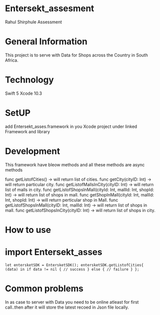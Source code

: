 # Entersekt_assesment
Rahul Shirphule Assessment


# General Information

This project is to serve with Data for Shops across the Country in South Africa.


# Technology 

Swift 5
Xcode 10.3

# SetUP

add Entersekt_asses.framework in you Xcode project under linked Framework and library

# Development 

This framework have bleow methods and all these methods are async methods

func getListofCities() -> will return list of cities.
func getCity(cityID: Int) -> will return particular  city.
func getListofMallsInCity(cityID: Int) -> will return list of malls in city.
func getListofShopsInMall(cityId: Int, mallId: Int, shopId: Int) -> will return list of shops in mall.
func getShopInMall(cityId: Int, mallId: Int, shopId: Int) -> will return perticular shop in Mall.
func getListofShopsInMall(cityID: Int, mallId: Int) -> will return list of shops in mall.
func getListofShopsInCity(cityID: Int) -> will return list of shops in city.

# How to use

# import Entersekt_asses

`let entersketSDK = EntersketSDK();
        entersketSDK.getListofCities{ (data)
            in
            if data != nil {
                 // success
            } else {
                // failure
            }
        };`
        
# Common problems

In as case to server with Data you need to be online atleast for first call..then after it will store the latest recoed in Json file locally.




